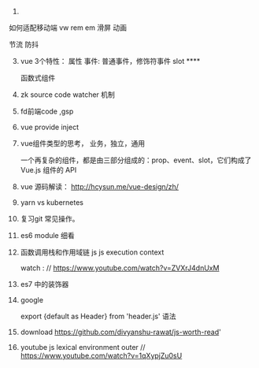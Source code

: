 1. 

 如何适配移动端  vw rem em
 滑屏
 动画

 节流 防抖


3. vue 3个特性：
        属性
        事件: 普通事件，修饰符事件
        slot ****

    函数式组件

4. zk source code watcher 机制

5. fd前端code ,gsp

6. vue provide inject

7. vue组件类型的思考， 业务，独立，通用

    一个再复杂的组件，都是由三部分组成的：prop、event、slot，它们构成了 Vue.js 组件的 API


8. vue 源码解读： http://hcysun.me/vue-design/zh/


9. yarn vs kubernetes

10. 复习git 常见操作。

11. es6 module 细看

12. 函数调用栈和作用域链 js
    js execution context

    watch : // https://www.youtube.com/watch?v=ZVXrJ4dnUxM

13. es7 中的装饰器

14. google

    export {default as Header} from 'header.js'  语法

15. download   <speaking javascript> https://github.com/divyanshu-rawat/js-worth-read'

16. youtube js lexical environment outer // https://www.youtube.com/watch?v=1qXypjZu0sU